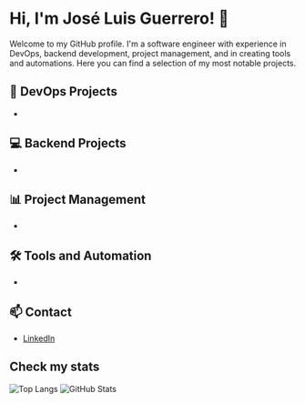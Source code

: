 # Hi, I'm José Luis Guerrero! 👋

Welcome to my GitHub profile. I'm a software engineer with experience in DevOps, backend development, project management, and in creating tools and automations. Here you can find a selection of my most notable projects.

## 🔧 DevOps Projects
- 

## 💻 Backend Projects
- 

## 📊 Project Management
- 

## 🛠️ Tools and Automation
- 

## 📫 Contact
- [LinkedIn](https://www.linkedin.com/in/guerrerojl777/)


## Check my stats

![Top Langs](https://stats.jlportfolio.lat/api/top-langs/?username=guerrerojl777&layout=compact&theme=chartreuse-dark&count_private=true&size_weight=0.5&count_weight=0.5&langs_count=20&hide_border=true&card_width=420&custom_title=Jos%C3%A9%20Luis%20Guerrero%20-%20Most%20Used%20Languages&v=1) ![GitHub Stats](https://stats.jlportfolio.lat/api?username=guerrerojl777&show_icons=true&theme=chartreuse-dark&count_private=true&include_all_commits=true&hide_border=true&custom_title=Jos%C3%A9%20Luis%20Guerrero%20-%20(All%20Years)&show_owner=true&line_height=21&v=1)


